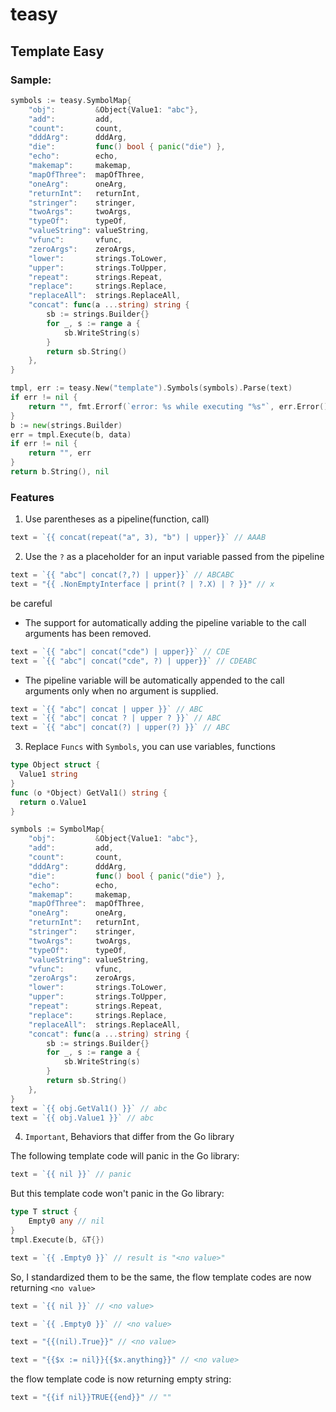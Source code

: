 # teasy
## Template Easy

### Sample:
```go
symbols := teasy.SymbolMap{
    "obj":         &Object{Value1: "abc"},
    "add":         add,
    "count":       count,
    "dddArg":      dddArg,
    "die":         func() bool { panic("die") },
    "echo":        echo,
    "makemap":     makemap,
    "mapOfThree":  mapOfThree,
    "oneArg":      oneArg,
    "returnInt":   returnInt,
    "stringer":    stringer,
    "twoArgs":     twoArgs,
    "typeOf":      typeOf,
    "valueString": valueString,
    "vfunc":       vfunc,
    "zeroArgs":    zeroArgs,
    "lower":       strings.ToLower,
    "upper":       strings.ToUpper,
    "repeat":      strings.Repeat,
    "replace":     strings.Replace,
    "replaceAll":  strings.ReplaceAll,
    "concat": func(a ...string) string {
        sb := strings.Builder{}
        for _, s := range a {
            sb.WriteString(s)
        }
        return sb.String()
    },
}

tmpl, err := teasy.New("template").Symbols(symbols).Parse(text)
if err != nil {
    return "", fmt.Errorf(`error: %s while executing "%s"`, err.Error(), tmpl.Name())
}
b := new(strings.Builder)
err = tmpl.Execute(b, data)
if err != nil {
    return "", err
}
return b.String(), nil

```
### Features

1. Use parentheses as a pipeline(function, call)
```go
text = `{{ concat(repeat("a", 3), "b") | upper}}` // AAAB
```
2. Use the `?` as a placeholder for an input variable passed from the pipeline
```go
text = `{{ "abc"| concat(?,?) | upper}}` // ABCABC
text = "{{ .NonEmptyInterface | print(? | ?.X) | ? }}" // x
```
be careful
  * The support for automatically adding the pipeline variable to the call arguments has been removed.
```go
text = `{{ "abc"| concat("cde") | upper}}` // CDE
text = `{{ "abc"| concat("cde", ?) | upper}}` // CDEABC
```

  * The pipeline variable will be automatically appended to the call arguments only when no argument is supplied.
```go
text = `{{ "abc"| concat | upper }}` // ABC
text = `{{ "abc"| concat ? | upper ? }}` // ABC
text = `{{ "abc"| concat(?) | upper(?) }}` // ABC
```

3. Replace `Funcs` with `Symbols`, you can use variables, functions
```go
type Object struct {
  Value1 string
}
func (o *Object) GetVal1() string {
  return o.Value1
}

symbols := SymbolMap{
    "obj":         &Object{Value1: "abc"},
    "add":         add,
    "count":       count,
    "dddArg":      dddArg,
    "die":         func() bool { panic("die") },
    "echo":        echo,
    "makemap":     makemap,
    "mapOfThree":  mapOfThree,
    "oneArg":      oneArg,
    "returnInt":   returnInt,
    "stringer":    stringer,
    "twoArgs":     twoArgs,
    "typeOf":      typeOf,
    "valueString": valueString,
    "vfunc":       vfunc,
    "zeroArgs":    zeroArgs,
    "lower":       strings.ToLower,
    "upper":       strings.ToUpper,
    "repeat":      strings.Repeat,
    "replace":     strings.Replace,
    "replaceAll":  strings.ReplaceAll,
    "concat": func(a ...string) string {
        sb := strings.Builder{}
        for _, s := range a {
            sb.WriteString(s)
        }
        return sb.String()
    },
}
text = `{{ obj.GetVal1() }}` // abc
text = `{{ obj.Value1 }}` // abc
```
4. `Important`, Behaviors that differ from the Go library

The following template code will panic in the Go library:
```go
text = `{{ nil }}` // panic
```
But this template code won't panic in the Go library:
```go
type T struct {
    Empty0 any // nil
}
tmpl.Execute(b, &T{})

text = `{{ .Empty0 }}` // result is "<no value>"
```

So, I standardized them to be the same, the flow template codes are now returning `<no value>`
```go
text = `{{ nil }}` // <no value>
```
```go
text = `{{ .Empty0 }}` // <no value>
```
```go
text = "{{(nil).True}}" // <no value>
```
```go
text = "{{$x := nil}}{{$x.anything}}" // <no value>
```
the flow template code is now returning empty string:
```go
text = "{{if nil}}TRUE{{end}}" // ""
```
